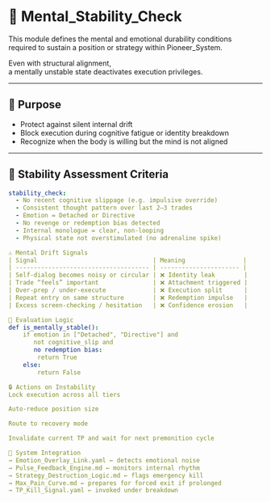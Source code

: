 # 🧠 Mental_Stability_Check

This module defines the mental and emotional durability conditions  
required to sustain a position or strategy within Pioneer_System.

Even with structural alignment,  
a mentally unstable state deactivates execution privileges.

---

## 🎯 Purpose

- Protect against silent internal drift  
- Block execution during cognitive fatigue or identity breakdown  
- Recognize when the body is willing but the mind is not aligned

---

## 🧬 Stability Assessment Criteria

```yaml
stability_check:
  - No recent cognitive slippage (e.g. impulsive override)
  - Consistent thought pattern over last 2–3 trades
  - Emotion = Detached or Directive
  - No revenge or redemption bias detected
  - Internal monologue = clear, non-looping
  - Physical state not overstimulated (no adrenaline spike)

⚠️ Mental Drift Signals
| Signal                                | Meaning                |
| ------------------------------------- | ---------------------- |
| Self-dialog becomes noisy or circular | ❌ Identity leak        |
| Trade “feels” important               | ❌ Attachment triggered |
| Over-prep / under-execute             | ❌ Execution split      |
| Repeat entry on same structure        | ❌ Redemption impulse   |
| Excess screen-checking / hesitation   | ❌ Confidence erosion   |

🧠 Evaluation Logic
def is_mentally_stable():
    if emotion in ["Detached", "Directive"] and
       not cognitive_slip and
       no redemption bias:
        return True
    else:
        return False

🔒 Actions on Instability
Lock execution across all tiers

Auto-reduce position size

Route to recovery mode

Invalidate current TP and wait for next premonition cycle

🔗 System Integration
→ Emotion_Overlay_Link.yaml ← detects emotional noise
→ Pulse_Feedback_Engine.md ← monitors internal rhythm
→ Strategy_Destruction_Logic.md ← flags emergency kill
→ Max_Pain_Curve.md ← prepares for forced exit if prolonged
→ TP_Kill_Signal.yaml ← invoked under breakdown
